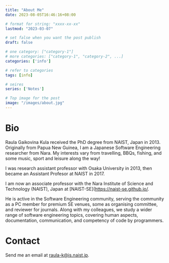 ```yaml
---
title: "About Me"
date: 2023-08-05T16:46:16+08:00

# format for string: "xxxx-xx-xx"
lastmod: "2023-03-07"

# set false when you want the post publish
draft: false

# one category: ["category-1"] 
# more categories: ["category-1", "category-2", ...]
categories: ['info']

# refer to categories
tags: [info]

# seires
series: ['Notes']

# Top image for the post
image: "/images/about.jpg"
---
```

<!--more-->
# Bio
Raula Gaikovina Kula received the PhD degree from NAIST, Japan in 2013. Originally from Papua New Guinea, I am a Japanese Software Engineering researcher from Nara. My interests vary from travelling, BBQs, fishing, and some music, sport and leisure along the way!

I was research assistant professor with Osaka University in 2013, then became an Assistant Profesor at NAIST in 2017.

I am now an associate professor with the Nara Institute of Science and Technology (NAIST), Japan at [NAIST-SE](https://naist-se.github.io/.

He is active in the Software Engineering community, serving the community as a PC member for premium SE venues, some as organising committee, and reviewer for journals. Along with my colleagues, we study a wider range of software engineering topics, covering human aspects, documentation, communication, and competency of code by programmers.  

# Contact
Send me an email at raula-k@is.naist.jp.
